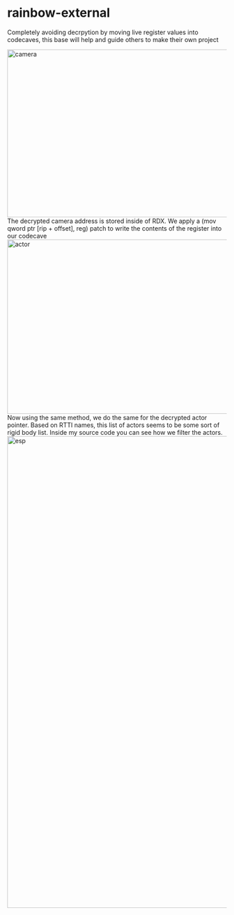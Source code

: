 # rainbow-external
Completely avoiding decrpytion by moving live register values into codecaves, this base will help and guide others to make their own project

<img width="857" height="384" alt="camera" src="https://github.com/user-attachments/assets/acfdc7a7-1ced-4b57-8eb1-48728127d833" />
The decrypted camera address is stored inside of RDX. We apply a (mov qword ptr [rip + offset], reg) patch to write the contents of the register into our codecave


<img width="1027" height="399" alt="actor" src="https://github.com/user-attachments/assets/d2d2f24d-bb72-43da-a16f-0358bcc5704b" />
Now using the same method, we do the same for the decrypted actor pointer. Based on RTTI names, this list of actors seems to be some sort of rigid body list. Inside my source code you can see how we filter the actors.


<img width="1920" height="1080" alt="esp" src="https://github.com/user-attachments/assets/a2ca9555-ffe7-46fd-9e30-b3d20b679671" />
